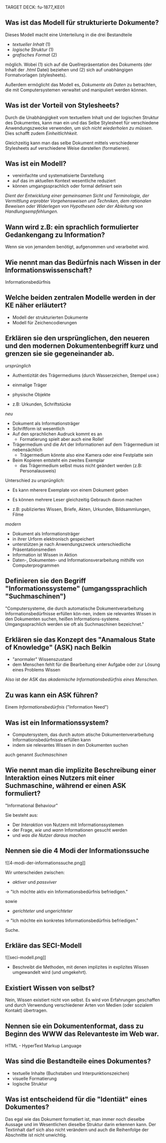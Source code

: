 TARGET DECK: fu-1877_KE01

## Was ist das Modell für strukturierte Dokumente?
Dieses Modell macht eine Unterteilung in die drei Bestandteile
- *textueller Inhalt* (1)
- *logische Struktur* (1)
- *grafisches Format* (2)

möglich. Wobei (1) sich auf die Quellrepräsentation des Dokuments (der Inhalt der *.html* Datei) beziehen und (2) sich auf unabhängigen Formatvorlagen (stylesheets).

Außerdem ermöglicht das Modell es, *Dokumente als Daten* zu betrachten, die mit Computersystemen verwaltet und manipuliert werden können.

## Was ist der Vorteil von Stylesheets?
Durch die Unabhängigkeit vom textuellem Inhalt und der logischen Struktur des Dokumentes, kann man ein und das Selbe Stylesheet für verschiedene Anwendungszwecke verwenden, um sich *nicht wiederholen zu müssen*. Dies schafft zudem *Einheitlichhkeit*.

Gleichzeitig kann man das selbe Dokument mittels verschiedener Stylesheets auf verschiedene Weise darstellen (formatieren).

## Was ist ein Modell?
- vereinfachte und systematisierte Darstellung
- auf das im aktuellen Kontext wesentliche reduziert
- können umgangssprachlich oder formal definiert sein

*Dient der Entwicklung einer gemeinsamen Sicht und Terminologie, der Vermittlung erprobter Vorgehensweisen und Techniken, dem rationalen Beweisen oder Widerlegen von Hypothesen oder der Ableitung von Handlungsempfehlungen.*

## Wann wird z.B: ein sprachlich formulierter Gedankengang zu Information?
Wenn sie von jemandem benötigt, aufgenommen und verarbeitet wird.

## Wie nennt man das Bedürfnis nach Wissen in der Informationswissenschaft?
Informationsbedürfnis

## Welche beiden zentralen Modelle werden in der KE näher erläutert?
- Modell der strukturierten Dokumente
- Modell für Zeichencodierungen

## Erklären sie den ursprünglichen, den neueren und den modernen Dokumentenbegriff kurz und grenzen sie sie gegeneinander ab.
*ursprünglich*
- Authentizität des Trägermediums (durch Wasserzeichen, Stempel usw.)
- einmalige Träger
- physische Objekte

- z.B: Urkunden, Schriftstücke

*neu*
- Dokument als Informationsträger
- Schriftform ist wesentlich
- Auf den sprachlichen Audruck kommt es an
	- Formatierung spielt aber auch eine Rolle!
- Trägermedium und die Art der Informationen auf dem Trägermedium ist nebensächlich
	- Trägermedium könnte also eine Kamera oder eine Festplatte sein
- Beim Kopieren entsteht ein zweites Exemplar
	- das Trägermedium selbst muss nicht geändert werden (z.B: Personalausweis)

Unterschied zu *ursprünglich*:
- Es kann mherere Exemplate von einem Dokument geben
- Es können mehrere Leser gleichzeitig Gebrauch davon machen

- z.B: publiziertes Wissen, Briefe, Akten, Urkunden, Bildsammlungen, Filme

*modern*
- Dokument als Informationsträger
- in ihrer Urform elektronisch gespeichert
- unterstützen je nach Anwendungszweck unterschiedliche Präsentationsmedien
- Information ist Wissen in Aktion
- Daten-, Dokumenten- und Informationsverarbeitung mithilfe von Computerprogrammen

## Definieren sie den Begriff "Informationssysteme" (umgangssprachlich "Suchmaschinen")
"Computersysteme, die durch automatische Dokumentverarbeitung Informationsbedürfnisse erfüllen kön-nen, indem sie relevantes Wissen in den Dokumenten suchen, heißen Informations-systeme. Umgangssprachlich werden sie oft als Suchmaschinen bezeichnet."

## Erklären sie das Konzept des "Anamalous State of Knowledge" (ASK) nach Belkin
- "anormaler" Wissenszustand
- dem Menschen fehlt für die Bearbeitung einer Aufgabe oder zur Lösung eines Problems Wissen

Also ist der ASK das *akademische Informationsbedürfnis eines Menschen*.

## Zu was kann ein ASK führen?
Einem *Informationsbedürfnis* ("Information Need")

## Was ist ein Informationssystem?
- Computersystem, das durch autom atische Dokumentenverarbeitung Informationsbedürfnisse erfüllen kann
- indem sie relevantes Wissen in den Dokumenten suchen

auch genannt *Suchmaschinen*

## Wie nennt man die implizite Beschreibung einer Interaktion eines Nutzers mit einer Suchmaschine, während er einen ASK formuliert?
"Informational Behaviour"

Sie besteht aus:
- Der *Interaktion* von Nutzern mit Informationssystemen
- der Frage, *wie* und *wann* Informationen gesucht werden
- und *was die Nutzer daraus machen*

## Nennen sie die 4 Modi der Informationssuche
![[4-modi-der-informationssuche.png]]

Wir unterscheiden zwischen:
- *aktiver* und *passviver*

-\> "Ich möchte aktiv ein Informationsbedürfnis befriedigen."

sowie 

- *gerichteter* und *ungerichteter*

-\> "Ich möchte ein konkretes Informationsbedürfnis befriedigen."

Suche.

## Erkläre das SECI-Modell
![[seci-modell.png]]

- Beschreibt die Methoden, mit denen implizites in explizites Wissen umgewandelt wird (und umgekehrt).

## Existiert Wissen von selbst?
Nein, Wissen existiert nicht von selbst. Es wird von Erfahrungen geschaffen und durch Verwendung verschiedener Arten von Medien (oder sozialem Kontakt) übertragen.

## Nennen sie ein Dokumentenformat, dass zu Beginn des WWW das Relevanteste im Web war.
HTML - HyperText Markup Language

## Was sind die Bestandteile eines Dokumentes?
- textuelle Inhalte (Buchstaben und Interpunktionszeichen)
- visuelle Formatierung
- logische Struktur

## Was ist entscheidend für die "Identiät" eines Dokumentes?
Das egal wie das Dokument formatiert ist, man immer noch dieselbe Aussage und im Wesentlichen dieselbe Struktur darin erkennen kann. Der Textinhalt darf sich also nicht verändern und auch die Reihenfolge der Abschnitte ist nicht unwichtig.